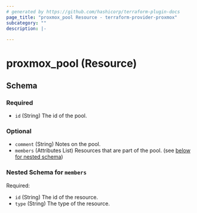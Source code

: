 ```yaml
---
# generated by https://github.com/hashicorp/terraform-plugin-docs
page_title: "proxmox_pool Resource - terraform-provider-proxmox"
subcategory: ""
description: |-
  
---
```


# proxmox_pool (Resource)





<!-- schema generated by tfplugindocs -->
## Schema

### Required

- `id` (String) The id of the pool.

### Optional

- `comment` (String) Notes on the pool.
- `members` (Attributes List) Resources that are part of the pool. (see [below for nested schema](#nestedatt--members))

<a id="nestedatt--members"></a>
### Nested Schema for `members`

Required:

- `id` (String) The id of the resource.
- `type` (String) The type of the resource.


